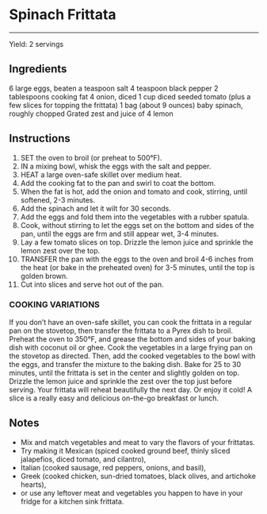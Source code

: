 # Spinach Frittata
---
Yield: 2 servings

## Ingredients
6 large eggs, beaten
a teaspoon salt
4 teaspoon black pepper
2 tablespoons cooking fat
4 onion, diced
1 cup diced seeded tomato (plus a few
slices for topping the frittata)
1 bag (about 9 ounces) baby spinach,
roughly chopped
Grated zest and juice of 4 lemon

## Instructions
1. SET the oven to broil (or preheat to 500°F).
2. IN a mixing bowl, whisk the eggs with the salt and pepper.
3. HEAT a large oven-safe skillet over medium heat.
4. Add the cooking fat to the pan and swirl to coat the bottom.
5. When the fat is hot, add the onion and tomato and cook, stirring, until softened, 2-3 minutes.
6. Add the spinach and let it wilt for 30 seconds.
7. Add the eggs and fold them into the vegetables with a rubber spatula.
8. Cook, without stirring to let the eggs set on the bottom and sides of the pan, until the eggs are frm and still appear wet, 3-4 minutes.
9. Lay a few tomato slices on top. Drizzle the lemon juice and sprinkle the lemon zest over the top.
10. TRANSFER the pan with the eggs to the oven and broil 4-6 inches from the heat (or bake in the preheated oven) for 3-5 minutes, until the top is golden brown.
11. Cut into slices and serve hot out of the pan.

### COOKING VARIATIONS

If you don’t have an oven-safe skillet, you can cook the frittata in a regular pan on the stovetop, then transfer the frittata to a Pyrex dish to broil.
Preheat the oven to 350°F, and grease the bottom and sides of your baking dish with coconut oil or ghee. Cook the vegetables in a large frying pan on the stovetop as directed. Then, add the cooked vegetables to the bowl with the eggs, and transfer the mixture to the baking dish. Bake for 25 to 30 minutes, until the frittata is set in the center and slightly golden on top. Drizzle the lemon juice and sprinkle the zest over the top just before serving. Your frittata will reheat beautifully the next day. Or enjoy it cold! A slice is a really easy and delicious on-the-go breakfast or lunch.

## Notes

- Mix and match vegetables and meat to vary the flavors of your frittatas.
- Try making it Mexican (spiced cooked ground beef, thinly sliced jalapefios, diced tomato, and cilantro),
- Italian (cooked sausage, red peppers, onions, and basil),
- Greek (cooked chicken, sun-dried tomatoes, black olives, and artichoke hearts),
- or use any leftover meat and vegetables you happen to have in your fridge for a kitchen sink frittata.